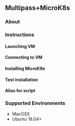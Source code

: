 ## Multipass+MicroK8s

### About


### Instructions

#### Launching VM

#### Connecting to VM

#### Installing MicroK8s

#### Test installation

#### Alias for script


### Supported Environments
- MacOSX
- Ubuntu 18.04+
